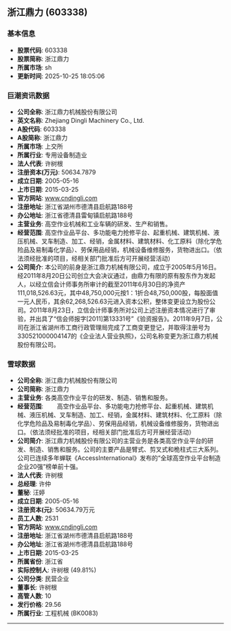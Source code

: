 ## 浙江鼎力 (603338)

### 基本信息

- **股票代码**: 603338
- **股票简称**: 浙江鼎力
- **所属市场**: sh
- **更新时间**: 2025-10-25 18:05:06

### 巨潮资讯数据

- **公司全称**: 浙江鼎力机械股份有限公司
- **英文名称**: Zhejiang Dingli Machinery Co., Ltd.
- **A股代码**: 603338
- **A股简称**: 浙江鼎力
- **所属市场**: 上交所
- **所属行业**: 专用设备制造业
- **法人代表**: 许树根
- **注册资本(万元)**: 50634.7879
- **成立日期**: 2005-05-16
- **上市日期**: 2015-03-25
- **官方网站**: www.cndingli.com
- **注册地址**: 浙江省湖州市德清县启航路188号
- **办公地址**: 浙江省德清县雷甸镇启航路188号
- **主营业务**: 高空作业机械和工业车辆的研发、生产和销售。
- **经营范围**: 高空作业品平台、多功能电力抢修平台、起重机械、建筑机械、液压机械、叉车制造、加工、经销，金属材料、建筑材料、化工原料（除化学危险品及易制毒化学品）、劳保用品经销，机械设备维修服务，货物进出口。（依法须经批准的项目，经相关部门批准后方可开展经营活动）
- **公司简介**: 本公司的前身是浙江鼎力机械有限公司，成立于2005年5月16日。经2011年8月20日公司创立大会决议通过，由鼎力有限的原有股东作为发起人，以经立信会计师事务所审计的截至2011年6月30日的净资产111,018,526.63元，其中48,750,000元按1：1折合48,750,000股，每股面值一元人民币，其余62,268,526.63元进入资本公积，整体变更设立为股份公司。2011年8月23日，立信会计师事务所对公司上述注册资本情况进行了审验，并出具了“信会师报字[2011]第13331号”《验资报告》。2011年9月7日，公司在浙江省湖州市工商行政管理局完成了工商变更登记，并取得注册号为330521000004147的《企业法人营业执照》，公司名称变更为浙江鼎力机械股份有限公司。

### 雪球数据

- **公司全称**: 浙江鼎力机械股份有限公司
- **公司简称**: 浙江鼎力
- **主营业务**: 各类高空作业平台的研发、制造、销售和服务。
- **经营范围**: 　　高空作业品平台、多功能电力抢修平台、起重机械、建筑机械、液压机械、叉车制造、加工、经销，金属材料、建筑材料、化工原料（除化学危险品及易制毒化学品）、劳保用品经销，机械设备维修服务，货物进出口。（依法须经批准的项目，经相关部门批准后方可开展经营活动）
- **公司简介**: 浙江鼎力机械股份有限公司的主营业务是各类高空作业平台的研发、制造、销售和服务。公司的主要产品是臂式、剪叉式和桅柱式三大系列。公司已连续多年蝉联《AccessInternational》发布的“全球高空作业平台制造企业20强”榜单前十强。
- **法人代表**: 许树根
- **总经理**: 许仲
- **董秘**: 汪婷
- **成立日期**: 2005-05-16
- **注册资本(元)**: 50634.79万元
- **员工人数**: 2531
- **官方网站**: www.cndingli.com
- **注册地址**: 浙江省湖州市德清县启航路188号
- **办公地址**: 浙江省湖州市德清县启航路188号
- **上市日期**: 2015-03-25
- **所属省份**: 浙江省
- **实际控制人**: 许树根 (49.81%)
- **公司分类**: 民营企业
- **董事长**: 许树根
- **高管人数**: 10
- **发行价格**: 29.56
- **所属行业**: 工程机械 (BK0083)

---
